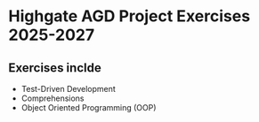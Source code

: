 # Highgate AGD Project Exercises 2025-2027

## Exercises inclde
- Test-Driven Development
- Comprehensions
- Object Oriented Programming (OOP)
